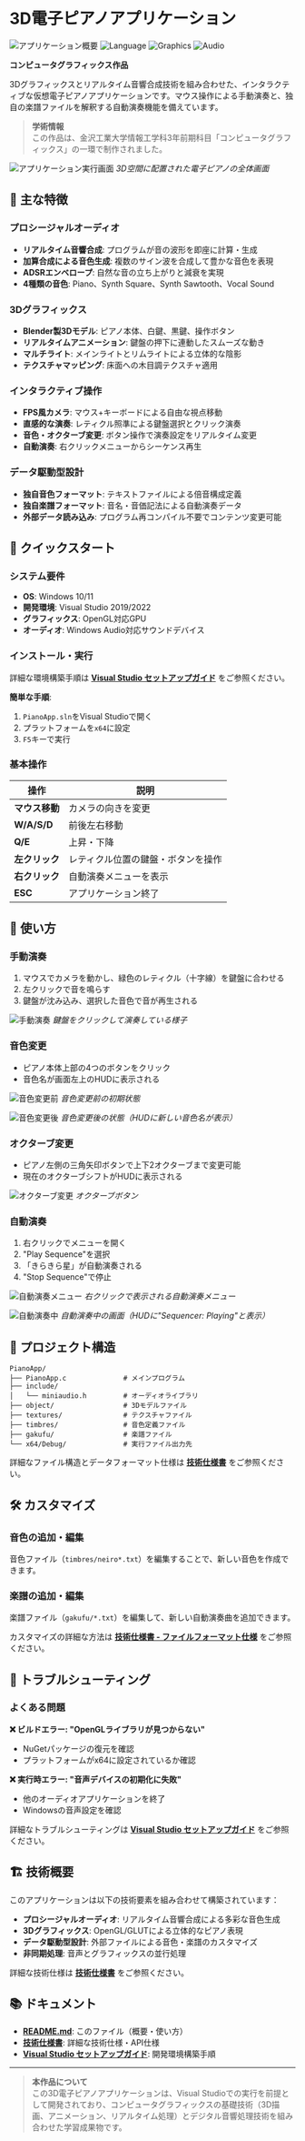 # 3D電子ピアノアプリケーション

![アプリケーション概要](https://img.shields.io/badge/Platform-Windows-blue) ![Language](https://img.shields.io/badge/Language-C-brightgreen) ![Graphics](https://img.shields.io/badge/Graphics-OpenGL%2FGLUT-orange) ![Audio](https://img.shields.io/badge/Audio-miniaudio-purple)

**コンピュータグラフィックス作品**

3Dグラフィックスとリアルタイム音響合成技術を組み合わせた、インタラクティブな仮想電子ピアノアプリケーションです。マウス操作による手動演奏と、独自の楽譜ファイルを解釈する自動演奏機能を備えています。

> **学術情報**  
> この作品は、金沢工業大学情報工学科3年前期科目「コンピュータグラフィックス」の一環で制作されました。

![アプリケーション実行画面](docs/images/piano_overview.png)
*3D空間に配置された電子ピアノの全体画面*

## 🎹 主な特徴

### プロシージャルオーディオ
- **リアルタイム音響合成**: プログラムが音の波形を即座に計算・生成
- **加算合成による音色生成**: 複数のサイン波を合成して豊かな音色を表現
- **ADSRエンベロープ**: 自然な音の立ち上がりと減衰を実現
- **4種類の音色**: Piano、Synth Square、Synth Sawtooth、Vocal Sound

### 3Dグラフィックス
- **Blender製3Dモデル**: ピアノ本体、白鍵、黒鍵、操作ボタン
- **リアルタイムアニメーション**: 鍵盤の押下に連動したスムーズな動き
- **マルチライト**: メインライトとリムライトによる立体的な陰影
- **テクスチャマッピング**: 床面への木目調テクスチャ適用

### インタラクティブ操作
- **FPS風カメラ**: マウス+キーボードによる自由な視点移動
- **直感的な演奏**: レティクル照準による鍵盤選択とクリック演奏
- **音色・オクターブ変更**: ボタン操作で演奏設定をリアルタイム変更
- **自動演奏**: 右クリックメニューからシーケンス再生

### データ駆動型設計
- **独自音色フォーマット**: テキストファイルによる倍音構成定義
- **独自楽譜フォーマット**: 音名・音価記法による自動演奏データ
- **外部データ読み込み**: プログラム再コンパイル不要でコンテンツ変更可能

## 🚀 クイックスタート

### システム要件
- **OS**: Windows 10/11
- **開発環境**: Visual Studio 2019/2022
- **グラフィックス**: OpenGL対応GPU
- **オーディオ**: Windows Audio対応サウンドデバイス

### インストール・実行

詳細な環境構築手順は **[Visual Studio セットアップガイド](docs/VISUAL_STUDIO_SETUP.md)** をご参照ください。

**簡単な手順**:
1. `PianoApp.sln`をVisual Studioで開く
2. プラットフォームを`x64`に設定
3. `F5`キーで実行

### 基本操作

| 操作 | 説明 |
|------|------|
| **マウス移動** | カメラの向きを変更 |
| **W/A/S/D** | 前後左右移動 |
| **Q/E** | 上昇・下降 |
| **左クリック** | レティクル位置の鍵盤・ボタンを操作 |
| **右クリック** | 自動演奏メニューを表示 |
| **ESC** | アプリケーション終了 |

## 🎵 使い方

### 手動演奏
1. マウスでカメラを動かし、緑色のレティクル（十字線）を鍵盤に合わせる
2. 左クリックで音を鳴らす
3. 鍵盤が沈み込み、選択した音色で音が再生される

![手動演奏](docs/images/manual_play.png)
*鍵盤をクリックして演奏している様子*

### 音色変更
- ピアノ本体上部の4つのボタンをクリック
- 音色名が画面左上のHUDに表示される

![音色変更前](docs/images/timbre_change_before.png)
*音色変更前の初期状態*

![音色変更後](docs/images/timbre_change_after.png)
*音色変更後の状態（HUDに新しい音色名が表示）*

### オクターブ変更
- ピアノ左側の三角矢印ボタンで上下2オクターブまで変更可能
- 現在のオクターブシフトがHUDに表示される

![オクターブ変更](docs/images/octave_change.png)
*オクターブボタン*

### 自動演奏
1. 右クリックでメニューを開く
2. "Play Sequence"を選択
3. 「きらきら星」が自動演奏される
4. "Stop Sequence"で停止

![自動演奏メニュー](docs/images/auto_play_menu.png)
*右クリックで表示される自動演奏メニュー*

![自動演奏中](docs/images/auto_play_active.png)
*自動演奏中の画面（HUDに"Sequencer: Playing"と表示）*

## 📁 プロジェクト構造

```
PianoApp/
├── PianoApp.c              # メインプログラム
├── include/
│   └── miniaudio.h         # オーディオライブラリ
├── object/                 # 3Dモデルファイル
├── textures/               # テクスチャファイル  
├── timbres/                # 音色定義ファイル
├── gakufu/                 # 楽譜ファイル
└── x64/Debug/              # 実行ファイル出力先
```

詳細なファイル構造とデータフォーマット仕様は **[技術仕様書](docs/TECHNICAL_SPECIFICATION.md)** をご参照ください。

## 🛠️ カスタマイズ

### 音色の追加・編集
音色ファイル（`timbres/neiro*.txt`）を編集することで、新しい音色を作成できます。

### 楽譜の追加・編集
楽譜ファイル（`gakufu/*.txt`）を編集して、新しい自動演奏曲を追加できます。

カスタマイズの詳細な方法は **[技術仕様書 - ファイルフォーマット仕様](docs/TECHNICAL_SPECIFICATION.md#6-ファイルフォーマット仕様)** をご参照ください。

## 🔧 トラブルシューティング

### よくある問題

**❌ ビルドエラー: "OpenGLライブラリが見つからない"**
- NuGetパッケージの復元を確認
- プラットフォームがx64に設定されているか確認

**❌ 実行時エラー: "音声デバイスの初期化に失敗"**
- 他のオーディオアプリケーションを終了
- Windowsの音声設定を確認

詳細なトラブルシューティングは **[Visual Studio セットアップガイド](docs/VISUAL_STUDIO_SETUP.md#️-よくある問題と解決法)** をご参照ください。

## 🏗️ 技術概要

このアプリケーションは以下の技術要素を組み合わせて構築されています：

- **プロシージャルオーディオ**: リアルタイム音響合成による多彩な音色生成
- **3Dグラフィックス**: OpenGL/GLUTによる立体的なピアノ表現
- **データ駆動型設計**: 外部ファイルによる音色・楽譜のカスタマイズ
- **非同期処理**: 音声とグラフィックスの並行処理

詳細な技術仕様は **[技術仕様書](docs/TECHNICAL_SPECIFICATION.md)** をご参照ください。

## 📚 ドキュメント

- **[README.md](README.md)**: このファイル（概要・使い方）
- **[技術仕様書](docs/TECHNICAL_SPECIFICATION.md)**: 詳細な技術仕様・API仕様
- **[Visual Studio セットアップガイド](docs/VISUAL_STUDIO_SETUP.md)**: 開発環境構築手順

---

> **本作品について**  
> この3D電子ピアノアプリケーションは、Visual Studioでの実行を前提として開発されており、コンピュータグラフィックスの基礎技術（3D描画、アニメーション、リアルタイム処理）とデジタル音響処理技術を組み合わせた学習成果物です。
